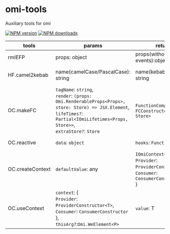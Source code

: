 # omi-tools

Auxiliary tools for omi

[![NPM version](https://img.shields.io/npm/v/omi-tools?color=%23007acc&style=flat-square)](https://npmjs.org/package/omi-tools)
[![NPM downloads](https://img.shields.io/npm/dt/omi-tools?style=flat-square)](https://npmjs.org/package/omi-tools)

| tools            | params                                                                                                                                                                                   | returns                                                                                                 | desc                                            |
| ---------------- | ---------------------------------------------------------------------------------------------------------------------------------------------------------------------------------------- | ------------------------------------------------------------------------------------------------------- | ----------------------------------------------- |
| rmIEFP           | props: object                                                                                                                                                                            | props(without internal events):object                                                                   | remove internal events from props               |
| HF.camel2kebab   | name(camelCase/PascalCase): string                                                                                                                                                       | name(kebabCase): string                                                                                 | convert camelCase or PascalCase to kebabCase    |
| OC.makeFC        | `tagName`: `string`,<br>`render`: `(props: Omi.RenderableProps<Props>, store: Store) => JSX.Element`,<br>`lifeTimes?`: `Partial<IOmiLifetimes<Props, Store>>`,<br>`extraStore?`: `Store` | `FunctionComponent`: `FCConstructor<Props, Store>`                                                      | generate a functional component element         |
| OC.reactive      | `data`: `object`                                                                                                                                                                         | `hooks`: `Function`                                                                                     | generate some reactive data                     |
| OC.createContext | `defaultValue`: any                                                                                                                                                                      | `IOmiContext<T>`: {<br>`Provider`: `ProviderConstructor<T>`, <br>`Consumer`: `ConsumerConstructor`<br>} | generate Provider/Consumer ComponentConstructor |
| OC.useContext    | `context`: {<br>`Provider`: `ProviderConstructor<T>`, <br>`Consumer`: `ConsumerConstructor`<br>},<Br>`thisArg?`:`Omi.WeElement<P>`                                                       | `value`: T                                                                                              | Context Consumer Hooks                          |
